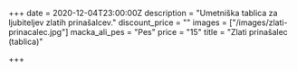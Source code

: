 +++
date = 2020-12-04T23:00:00Z
description = "Umetniška tablica za ljubiteljev zlatih prinašalcev."
discount_price = ""
images = ["/images/zlati-prinacalec.jpg"]
macka_ali_pes = "Pes"
price = "15"
title = "Zlati prinašalec (tablica)"

+++
